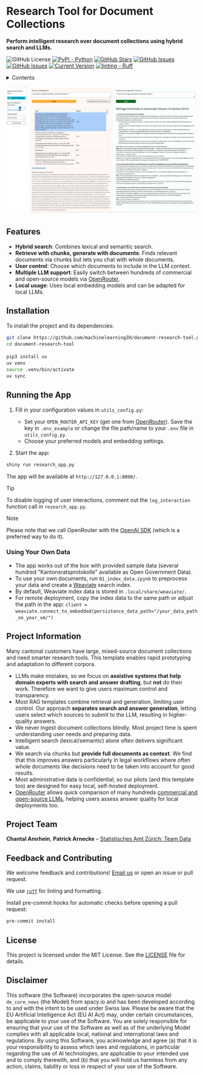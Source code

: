 # Research Tool for Document Collections

**Perform intelligent research over document collections using hybrid search and LLMs.**

![GitHub License](https://img.shields.io/github/license/machinelearningZH/document-research-tool)
[![PyPI - Python](https://img.shields.io/badge/python-v3.9+-blue.svg)](https://github.com/machinelearningZH/document-research-tool)
[![GitHub Stars](https://img.shields.io/github/stars/machinelearningZH/document-research-tool.svg)](https://github.com/machinelearningZH/document-research-tool/stargazers)
[![GitHub Issues](https://img.shields.io/github/issues/machinelearningZH/document-research-tool.svg)](https://github.com/machinelearningZH/document-research-tool/issues)
[![GitHub Issues](https://img.shields.io/github/issues-pr/machinelearningZH/document-research-tool.svg)](https://img.shields.io/github/issues-pr/machinelearningZH/document-research-tool)
[![Current Version](https://img.shields.io/badge/version-1.0.0-green.svg)](https://github.com/machinelearningZH/document-research-tool)
<a href="https://github.com/astral-sh/ruff"><img alt="linting - Ruff" class="off-glb" loading="lazy" src="https://img.shields.io/endpoint?url=https://raw.githubusercontent.com/astral-sh/ruff/main/assets/badge/v2.json"></a>

<details>
<summary>Contents</summary>

- [Features](#features)
- [Installation](#installation)
- [Running the App](#running-the-app)
  - [Using Your Own Data](#using-your-own-data)
- [Project Information](#project-information)
- [Project Team](#project-team)
- [Feedback and Contributing](#feedback-and-contributing)
- [License](#license)

</details>

![](_imgs/app_ui.png)

## Features

- **Hybrid search**: Combines lexical and semantic search.
- **Retrieve with chunks, generate with documents**: Finds relevant documents via chunks but lets you chat with whole documents.
- **User control**: Choose which documents to include in the LLM context.
- **Multiple LLM support**: Easily switch between hundreds of commercial and open-source models via [OpenRouter](https://openrouter.ai/).
- **Local usage**: Uses local embedding models and can be adapted for local LLMs.

## Installation

To install the project and its dependencies:

```bash
git clone https://github.com/machinelearningZH/document-research-tool.git
cd document-research-tool

pip3 install uv
uv venv
source .venv/bin/activate
uv sync
```

## Running the App

1. Fill in your configuration values in `utils_config.py`:
   - Set your `OPEN_ROUTER_API_KEY` (get one from [OpenRouter](https://openrouter.ai/)). Save the key in `.env_example` or change the file path/name to your `.env` file in `utils_config.py`.
   - Choose your preferred models and embedding settings.

2. Start the app:

```bash
shiny run research_app.py
```

The app will be available at `http://127.0.0.1:8000/`.

> [!TIP] 
> To disable logging of user interactions, comment out the `log_interaction` function call in `research_app.py`.

> [!NOTE] 
> Please note that we call OpenRouter with the [OpenAI SDK](https://openrouter.ai/docs/quickstart#using-the-openai-sdk) (which is a preferred way to do it). 


### Using Your Own Data

- The app works out of the box with provided sample data (several hundred "Kantonsratsprotokolle" available as Open Government Data).
- To use your own documents, run `01_index_data.ipynb` to preprocess your data and create a [Weaviate](https://weaviate.io/developers/weaviate/installation/embedded) search index.
- By default, Weaviate index data is stored in `.local/share/weaviate/`.
- For remote deployment, copy the index data to the same path or adjust the path in the app: `client = weaviate.connect_to_embedded(persistence_data_path="/your_data_path_on_your_vm/")`

## Project Information

Many cantonal customers have large, mixed-source document collections and need smarter research tools. This template enables rapid prototyping and adaptation to different corpora.

- LLMs make mistakes, so we focus on **assistive systems that help domain experts with search and answer drafting**, but **not** do their work. Therefore we want to give users maximum control and transparency.
- Most RAG templates combine retrieval and generation, limiting user control. Our approach **separates search and answer generation**, letting users select which sources to submit to the LLM, resulting in higher-quality answers.
- We never ingest document collections blindly. Most project time is spent understanding user needs and preparing data.
- Intelligent search (lexical/semantic) alone often delivers significant value.
- We search via chunks but **provide full documents as context**. We find that this improves answers particularly in legal workflows where often whole documents like decisions need to be taken into account for good results.
- Most administrative data is confidential, so our pilots (and this template too) are designed for easy local, self-hosted deployment.
- [OpenRouter](https://openrouter.ai/) allows quick comparison of many hundreds [commercial and open-source LLMs](https://openrouter.ai/models), helping users assess answer quality for local deployments too.

## Project Team

**Chantal Amrhein**, **Patrick Arnecke** – [Statistisches Amt Zürich: Team Data](https://www.zh.ch/de/direktion-der-justiz-und-des-innern/statistisches-amt/data.html)

## Feedback and Contributing

We welcome feedback and contributions! [Email us](mailto:datashop@statistik.zh.ch) or open an issue or pull request.

We use [`ruff`](https://docs.astral.sh/ruff/) for linting and formatting. 

Install pre-commit hooks for automatic checks before opening a pull request:
```bash
pre-commit install
```

## License

This project is licensed under the MIT License. See the [LICENSE](LICENSE) file for details.

## Disclaimer

This software (the Software) incorporates the open-source model `de_core_news` (the Model) from spacy.io and has been developed according to and with the intent to be used under Swiss law. Please be aware that the EU Artificial Intelligence Act (EU AI Act) may, under certain circumstances, be applicable to your use of the Software. You are solely responsible for ensuring that your use of the Software as well as of the underlying Model complies with all applicable local, national and international laws and regulations. By using this Software, you acknowledge and agree (a) that it is your responsibility to assess which laws and regulations, in particular regarding the use of AI technologies, are applicable to your intended use and to comply therewith, and (b) that you will hold us harmless from any action, claims, liability or loss in respect of your use of the Software.

